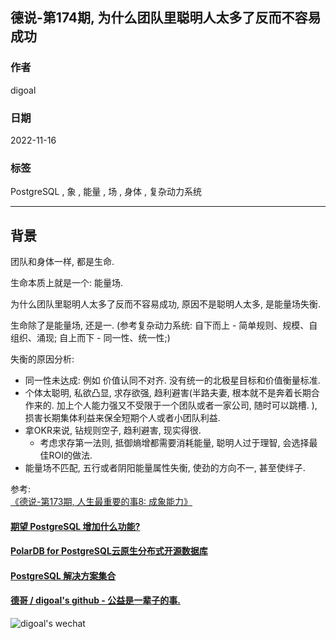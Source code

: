 ## 德说-第174期, 为什么团队里聪明人太多了反而不容易成功    
                              
### 作者                              
digoal                              
                              
### 日期                              
2022-11-16                           
                              
### 标签                              
PostgreSQL , 象 , 能量 , 场 , 身体 , 复杂动力系统          
                              
----                              
                              
## 背景   
团队和身体一样, 都是生命.   
  
生命本质上就是一个: 能量场.    
  
为什么团队里聪明人太多了反而不容易成功, 原因不是聪明人太多, 是能量场失衡.     
  
生命除了是能量场, 还是一. (参考复杂动力系统: 自下而上 - 简单规则、规模、自组织、涌现; 自上而下 - 同一性、统一性;)  
  
失衡的原因分析:   
- 同一性未达成: 例如 价值认同不对齐.  没有统一的北极星目标和价值衡量标准.    
- 个体太聪明, 私欲凸显, 求存欲强, 趋利避害(半路夫妻, 根本就不是奔着长期合作来的. 加上个人能力强又不受限于一个团队或者一家公司, 随时可以跳槽. ), 损害长期集体利益来保全短期个人或者小团队利益.     
- 拿OKR来说, 钻规则空子, 趋利避害, 现实得很.    
    - 考虑求存第一法则, 抵御熵增都需要消耗能量, 聪明人过于理智, 会选择最佳ROI的做法.  
- 能量场不匹配, 五行或者阴阳能量属性失衡, 使劲的方向不一, 甚至使绊子.      
  
  
参考:    
[《德说-第173期, 人生最重要的事8: 成象能力》](../202211/20221116_03.md)    
  
  
  
  
#### [期望 PostgreSQL 增加什么功能?](https://github.com/digoal/blog/issues/76 "269ac3d1c492e938c0191101c7238216")
  
  
#### [PolarDB for PostgreSQL云原生分布式开源数据库](https://github.com/ApsaraDB/PolarDB-for-PostgreSQL "57258f76c37864c6e6d23383d05714ea")
  
  
#### [PostgreSQL 解决方案集合](https://yq.aliyun.com/topic/118 "40cff096e9ed7122c512b35d8561d9c8")
  
  
#### [德哥 / digoal's github - 公益是一辈子的事.](https://github.com/digoal/blog/blob/master/README.md "22709685feb7cab07d30f30387f0a9ae")
  
  
![digoal's wechat](../pic/digoal_weixin.jpg "f7ad92eeba24523fd47a6e1a0e691b59")
  
